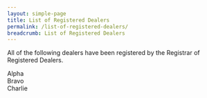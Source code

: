 ```yaml
---
layout: simple-page
title: List of Registered Dealers
permalink: /list-of-registered-dealers/
breadcrumb: List of Registered Dealers
---
```


All of the following dealers have been registered by the Registrar of Registered Dealers.

Alpha<br>
Bravo<br>
Charlie<br>

